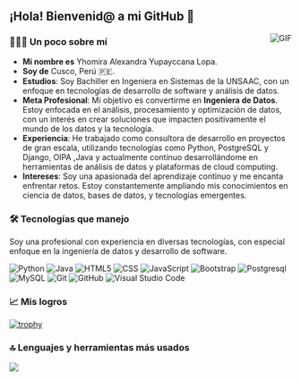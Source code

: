 ## ¡Hola! Bienvenid@ a mi GitHub 👋

<img align="right" alt="GIF" src="https://laprogramadorafrikicom.files.wordpress.com/2020/02/descarga.gif?w=380" />

### 👨🏻‍💻 Un poco sobre mí

- **Mi nombre es** Yhomira Alexandra Yupayccana Lopa.
- **Soy de** Cusco, Perú 🇵🇪.
- **Estudios**: Soy Bachiller en Ingeniera en Sistemas de la UNSAAC, con un enfoque en tecnologías de desarrollo de software y análisis de datos.
- **Meta Profesional**: Mi objetivo es convertirme en **Ingeniera de Datos**. Estoy enfocada en el análisis, procesamiento y optimización de datos, con un interés en crear soluciones que impacten positivamente el mundo de los datos y la tecnología.
- **Experiencia**: He trabajado como consultora de desarrollo en proyectos de gran escala, utilizando tecnologías como Python, PostgreSQL y Django, OIPA ,Java y actualmente continuo desarrollándome en herramientas de análisis de datos y plataformas de cloud computing.
- **Intereses**: Soy una apasionada del aprendizaje continuo y me encanta enfrentar retos. Estoy constantemente ampliando mis conocimientos en ciencia de datos, bases de datos, y tecnologías emergentes.

### 🛠 Tecnologías que manejo

Soy una profesional con experiencia en diversas tecnologías, con especial enfoque en la ingeniería de datos y desarrollo de software.

![Python](https://img.shields.io/badge/-Python-333333?style=flat&logo=python)
![Java](https://img.shields.io/badge/-Java-333333?style=flat&logo=Java&logoColor=007396)
![HTML5](https://img.shields.io/badge/-HTML5-333333?style=flat&logo=HTML5)
![CSS](https://img.shields.io/badge/-CSS-333333?style=flat&logo=CSS3&logoColor=1572B6)
![JavaScript](https://img.shields.io/badge/-JavaScript-333333?style=flat&logo=javascript)
![Bootstrap](https://img.shields.io/badge/-Bootstrap-333333?style=flat&logo=bootstrap&logoColor=563D7C)
![Postgresql](https://img.shields.io/badge/-Postgresql-333333?style=flat&logo=posgresqql)
![MySQL](https://img.shields.io/badge/-MySQL-333333?style=flat&logo=mysql)
![Git](https://img.shields.io/badge/-Git-333333?style=flat&logo=git)
![GitHub](https://img.shields.io/badge/-GitHub-333333?style=flat&logo=github)
![Visual Studio Code](https://img.shields.io/badge/-Visual%20Studio%20Code-333333?style=flat&logo=visual-studio-code&logoColor=007ACC)

### 📈 Mis logros

[![trophy](https://github-profile-trophy.vercel.app/?username=arimohy)](https://github.com/arimohy)

### 🔝 Lenguajes y herramientas más usados

<a href="https://github.com/arimohy">
  <img src="https://github-readme-stats.vercel.app/api/top-langs/?username=arimohy&layout=compact" />
</a>

